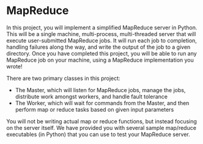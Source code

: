 # MapReduce
In this project, you will implement a simplified MapReduce server in Python. 
This will be a single machine, multi-process, multi-threaded server that will execute user-submitted MapReduce jobs. 
It will run each job to completion, handling failures along the way, and write the output of the job to a given directory. 
Once you have completed this project, you will be able to run any MapReduce job on your machine, using a MapReduce implementation you wrote!

There are two primary classes in this project:
-	The Master, which will listen for MapReduce jobs, manage the jobs, distribute work amongst workers, and handle fault tolerance
-	The Worker, which will wait for commands from the Master, and then perform map or reduce tasks based on given input parameters

You will not be writing actual map or reduce functions, but instead focusing on the server itself. 
We have provided you with several sample map/reduce executables (in Python) that you can use to test your MapReduce server.
